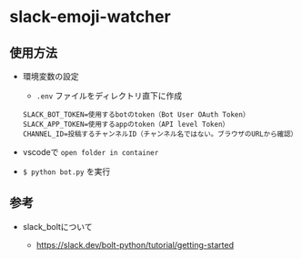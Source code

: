 # slack-emoji-watcher

## 使用方法

- 環境変数の設定
  - `.env` ファイルをディレクトリ直下に作成

  ```text
  SLACK_BOT_TOKEN=使用するbotのtoken（Bot User OAuth Token）
  SLACK_APP_TOKEN=使用するappのtoken（API level Token）
  CHANNEL_ID=投稿するチャンネルID（チャンネル名ではない。ブラウザのURLから確認）
  ```

- vscodeで `open folder in container`
- `$ python bot.py` を実行

## 参考

- slack_boltについて

  - https://slack.dev/bolt-python/tutorial/getting-started
